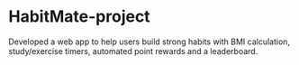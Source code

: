 # HabitMate-project
Developed a web app to help users build strong habits with BMI calculation, study/exercise timers, automated point rewards and a leaderboard.
